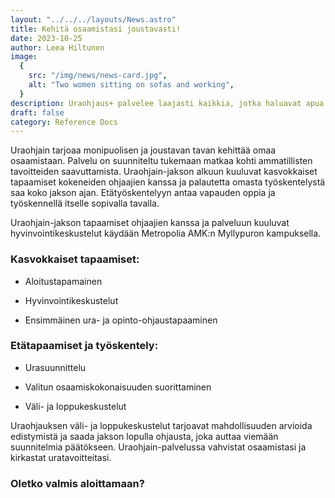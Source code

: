 ```yaml
---
layout: "../../../layouts/News.astro"
title: Kehitä osaamistasi joustavasti!
date: 2023-10-25
author: Leea Hiltunen
image:
  {
    src: "/img/news/news-card.jpg",
    alt: "Two women sitting on sofas and working",
  }
description: Uraohjaus+ palvelee laajasti kaikkia, jotka haluavat apua koulutus- tai työpolun suunnittelemiseen.
draft: false
category: Reference Docs
---
```


Uraohjain tarjoaa monipuolisen ja joustavan tavan kehittää omaa osaamistaan. Palvelu on suunniteltu tukemaan matkaa kohti ammatillisten tavoitteiden saavuttamista. Uraohjain-jakson alkuun kuuluvat kasvokkaiset tapaamiset kokeneiden ohjaajien kanssa ja palautetta omasta työskentelystä saa koko jakson ajan. Etätyöskentelyyn antaa vapauden oppia ja työskennellä itselle sopivalla tavalla.

Uraohjain-jakson tapaamiset ohjaajien kanssa ja palveluun kuuluvat hyvinvointikeskustelut käydään Metropolia AMK:n Myllypuron kampuksella.

### Kasvokkaiset tapaamiset:

- Aloitustapamainen

- Hyvinvointikeskustelut

- Ensimmäinen ura- ja opinto-ohjaustapaaminen

### Etätapaamiset ja työskentely:

- Urasuunnittelu

- Valitun osaamiskokonaisuuden suorittaminen

- Väli- ja loppukeskustelut

Uraohjauksen väli- ja loppukeskustelut tarjoavat mahdollisuuden arvioida edistymistä ja saada jakson lopulla ohjausta, joka auttaa viemään suunnitelmia päätökseen. Uraohjain-palvelussa vahvistat osaamistasi ja kirkastat uratavoitteitasi.

### Oletko valmis aloittamaan?
